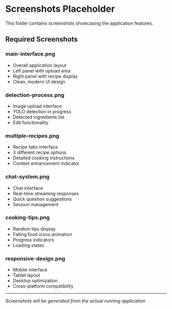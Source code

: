 # Screenshots Placeholder

This folder contains screenshots showcasing the application features.

## Required Screenshots

### main-interface.png
- Overall application layout
- Left panel with upload area
- Right panel with recipe display
- Clean, modern UI design

### detection-process.png  
- Image upload interface
- YOLO detection in progress
- Detected ingredients list
- Edit functionality

### multiple-recipes.png
- Recipe tabs interface
- 3 different recipe options
- Detailed cooking instructions
- Context enhancement indicator

### chat-system.png
- Chat interface
- Real-time streaming responses
- Quick question suggestions
- Session management

### cooking-tips.png
- Random tips display
- Falling food icons animation
- Progress indicators
- Loading states

### responsive-design.png
- Mobile interface
- Tablet layout
- Desktop optimization
- Cross-platform compatibility

---

*Screenshots will be generated from the actual running application*
